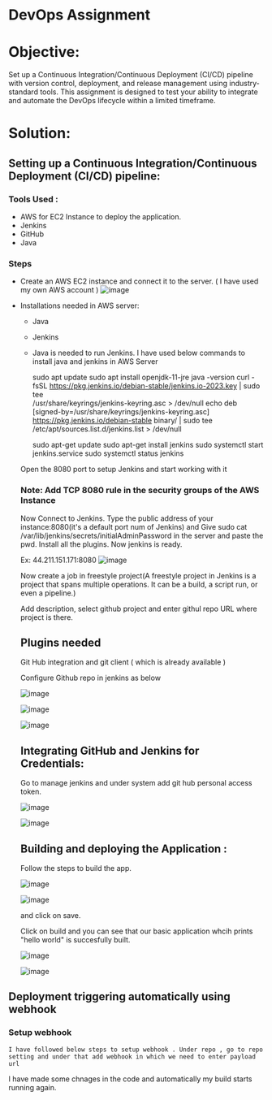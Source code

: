 # DevOps Assignment

# Objective:
Set up a Continuous Integration/Continuous Deployment (CI/CD) pipeline with version control, deployment, and release management using industry-standard tools. 
This assignment is designed to test your ability to integrate and automate the DevOps lifecycle within a limited timeframe.

# Solution:
## Setting up a Continuous Integration/Continuous Deployment (CI/CD) pipeline:
### Tools Used :
- AWS for EC2 Instance to deploy the application.
- Jenkins
- GitHub
- Java
### Steps
 - Create an AWS EC2 instance and connect it to the server. ( I have used my own AWS account )
   ![image](https://github.com/user-attachments/assets/0622f0ff-48ad-498c-956a-abd1016c5598)

- Installations needed in AWS server:
     - Java
     - Jenkins
  - Java is needed to run Jenkins. I have used below commands to install java and jenkins in AWS Server
    
    >
    sudo apt update
    sudo apt install openjdk-11-jre
    java -version
    curl -fsSL https://pkg.jenkins.io/debian-stable/jenkins.io-2023.key | sudo tee \
    /usr/share/keyrings/jenkins-keyring.asc > /dev/null
    echo deb [signed-by=/usr/share/keyrings/jenkins-keyring.asc] \
    https://pkg.jenkins.io/debian-stable binary/ | sudo tee \
    /etc/apt/sources.list.d/jenkins.list > /dev/null

    sudo apt-get update 
    sudo apt-get install jenkins
    sudo systemctl start jenkins.service
    sudo systemctl status jenkins
    >
   Open the 8080 port to setup Jenkins and start working with it

  ### Note: Add TCP 8080 rule in the security groups of the AWS Instance
  
  Now Connect to Jenkins. Type the public address of your instance:8080(it's a default port num of Jenkins) and Give sudo cat /var/lib/jenkins/secrets/initialAdminPassword in the server and paste the pwd. Install all the plugins. Now jenkins is ready.
  
  Ex: 44.211.151.171:8080
   ![image](https://github.com/user-attachments/assets/e5d0757a-f5ea-4321-88a8-36c989b09127)

  Now create a job in freestyle project(A freestyle project in Jenkins is a project that spans multiple operations. It can be a build, a script run, or even a pipeline.)

  Add description, select github project and enter githul repo URL where project is there.
  ## Plugins needed
  Git Hub integration and git client ( which is already available )

  Configure Github repo in jenkins as below

  ![image](https://github.com/user-attachments/assets/dbd690ea-a3ff-4f68-87c7-b2812bea28fe)

  ![image](https://github.com/user-attachments/assets/ed51434e-b0f7-411c-99d0-e45736fa4fb2)

  ![image](https://github.com/user-attachments/assets/25b22351-691e-4701-a6f5-97e82e8e6b8b)


  ## Integrating GitHub and Jenkins for Credentials:

  Go to manage jenkins and under system  add git hub personal access token.

  ![image](https://github.com/user-attachments/assets/fb071e9e-5ed8-4d97-aba9-fdece2b12aad)

  ![image](https://github.com/user-attachments/assets/8239cbed-6f81-42b2-8a96-b00e7c1a049b)

  ## Building and deploying the Application :
  Follow the steps to build the app.

  ![image](https://github.com/user-attachments/assets/035b2623-2f1d-451a-b999-c3d1559b8da6)

  ![image](https://github.com/user-attachments/assets/8aa9eb15-db78-49de-a03e-2ba90da3a6a3)

  and click on save.

  Click on build
  and you can see that our basic application whcih prints "hello world" is succesfully built.

  ![image](https://github.com/user-attachments/assets/76ed20cd-8b2f-44ce-93f5-923c14142814)


  ![image](https://github.com/user-attachments/assets/5e012249-1050-457a-865f-d0c3e68edf89)

 ## Deployment triggering automatically using webhook
  ### Setup webhook
    I have followed below steps to setup webhook . Under repo , go to repo setting and under that add webhook in which we need to enter payload url

  I have made some chnages in the code and automatically my build starts running again.

  





  





  

  


       

